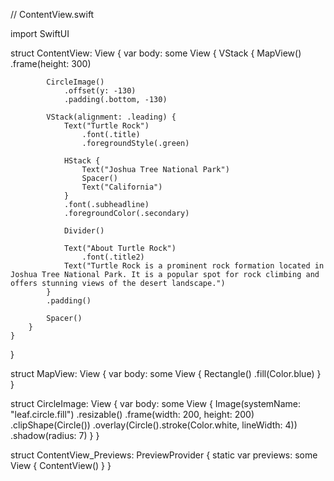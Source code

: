 // ContentView.swift

import SwiftUI

struct ContentView: View {
    var body: some View {
        VStack {
            MapView()
                .frame(height: 300)
            
            CircleImage()
                .offset(y: -130)
                .padding(.bottom, -130)
            
            VStack(alignment: .leading) {
                Text("Turtle Rock")
                    .font(.title)
                    .foregroundStyle(.green)
                
                HStack {
                    Text("Joshua Tree National Park")
                    Spacer()
                    Text("California")
                }
                .font(.subheadline)
                .foregroundColor(.secondary)
                
                Divider()
                
                Text("About Turtle Rock")
                    .font(.title2)
                Text("Turtle Rock is a prominent rock formation located in Joshua Tree National Park. It is a popular spot for rock climbing and offers stunning views of the desert landscape.")
            }
            .padding()
            
            Spacer()
        }
    }
}

struct MapView: View {
    var body: some View {
        Rectangle()
            .fill(Color.blue)
    }
}

struct CircleImage: View {
    var body: some View {
        Image(systemName: "leaf.circle.fill")
            .resizable()
            .frame(width: 200, height: 200)
            .clipShape(Circle())
            .overlay(Circle().stroke(Color.white, lineWidth: 4))
            .shadow(radius: 7)
    }
}

struct ContentView_Previews: PreviewProvider {
    static var previews: some View {
        ContentView()
    }
}
